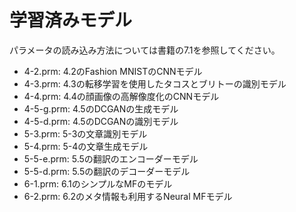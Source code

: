 # 学習済みモデル

パラメータの読み込み方法については書籍の7.1を参照してください。

- 4-2.prm: 4.2のFashion MNISTのCNNモデル
- 4-3.prm: 4.3の転移学習を使用したタコスとブリトーの識別モデル
- 4-4.prm: 4.4の顔画像の高解像度化のCNNモデル
- 4-5-g.prm: 4.5のDCGANの生成モデル
- 4-5-d.prm: 4.5のDCGANの識別モデル
- 5-3.prm: 5-3の文章識別モデル
- 5-4.prm: 5-4の文章生成モデル
- 5-5-e.prm: 5.5の翻訳のエンコーダーモデル
- 5-5-d.prm: 5.5の翻訳のデコーダーモデル
- 6-1.prm: 6.1のシンプルなMFのモデル
- 6-2.prm: 6.2のメタ情報も利用するNeural MFモデル
